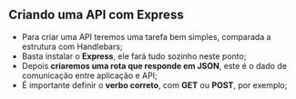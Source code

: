 ## Criando uma API com Express

- Para criar uma API teremos uma tarefa bem simples, comparada a estrutura com Handlebars;
- Basta instalar o **Express**, ele fará tudo sozinho neste ponto;
- Depois **criaremos uma rota que responde em JSON**, este é o dado de comunicação entre aplicação e API;
- É importante definir o **verbo correto**, com **GET** ou **POST**, por exemplo;